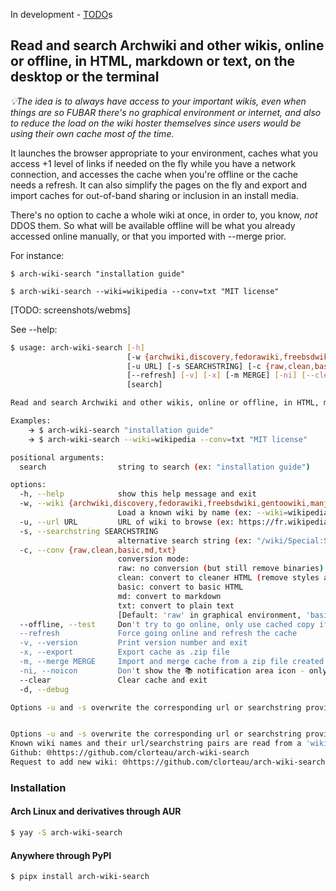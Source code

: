 In development - 
[TODO](https://github.com/search?q=repo%3Aclorteau%2Farch-wiki-search%20TODO&type=code)s



## Read and search Archwiki and other wikis, online or offline, in HTML, markdown or text, on the desktop or the terminal ##

*💡The idea is to always have access to your important wikis, even when things are so FUBAR there's no graphical environment or internet, and also to reduce the load on the wiki hoster themselves since users would be using their own cache most of the time.*

It launches the browser appropriate to your environment, caches what you access +1 level of links if needed on the fly while you have a network connection, and accesses the cache when you're offline or the cache needs a refresh. It can also simplify the pages on the fly and export and import caches for out-of-band sharing or inclusion in an install media. 

There's no option to cache a whole wiki at once, in order to, you know, *not* DDOS them. So what will be available offline will be what you already accessed online manually, or that you imported with --merge prior.

For instance:

`$ arch-wiki-search "installation guide"`

`$ arch-wiki-search --wiki=wikipedia --conv=txt "MIT license"`

[TODO: screenshots/webms]
 
See --help:


```bash
$ usage: arch-wiki-search [-h]
                          [-w {archwiki,discovery,fedorawiki,freebsdwiki,gentoowiki,manjarowiki,pythonwiki,slackdocs,wikipedia}]
                          [-u URL] [-s SEARCHSTRING] [-c {raw,clean,basic,md,txt}] [--offline]
                          [--refresh] [-v] [-x] [-m MERGE] [-ni] [--clear] [-d]
                          [search]

Read and search Archwiki and other wikis, online or offline, in HTML, markdown or text, on the desktop or the terminal 

Examples:
    🡪 $ arch-wiki-search "installation guide"
    🡪 $ arch-wiki-search --wiki=wikipedia --conv=txt "MIT license"

positional arguments:
  search                string to search (ex: "installation guide")

options:
  -h, --help            show this help message and exit
  -w, --wiki {archwiki,discovery,fedorawiki,freebsdwiki,gentoowiki,manjarowiki,pythonwiki,slackdocs,wikipedia}
                        Load a known wiki by name (ex: --wiki=wikipedia) [Default: archwiki]
  -u, --url URL         URL of wiki to browse (ex: https://fr.wikipedia.org, https://wiki.freebsd.org)
  -s, --searchstring SEARCHSTRING
                        alternative search string (ex: "/wiki/Special:Search?go=Go&search=", "/FrontPage?action=fullsearch&value=")
  -c, --conv {raw,clean,basic,md,txt}
                        conversion mode:
                        raw: no conversion (but still remove binaries)
                        clean: convert to cleaner HTML (remove styles and scripts)
                        basic: convert to basic HTML
                        md: convert to markdown
                        txt: convert to plain text
                        [Default: 'raw' in graphical environment, 'basic' otherwise]
  --offline, --test     Don't try to go online, only use cached copy if it exists
  --refresh             Force going online and refresh the cache
  -v, --version         Print version number and exit
  -x, --export          Export cache as .zip file
  -m, --merge MERGE     Import and merge cache from a zip file created with --export
  -ni, --noicon         Don't show the 📚 notification area icon - only <ctrl+c> will stop
  --clear               Clear cache and exit
  -d, --debug

Options -u and -s overwrite the corresponding url or searchstring provided by -w


Options -u and -s overwrite the corresponding url or searchstring provided by -w
Known wiki names and their url/searchstring pairs are read from a 'wikis.yaml' file in '$(pwd)' and '{$HOME}/.config/arch-wiki-search'
Github: 🌐https://github.com/clorteau/arch-wiki-search
Request to add new wiki: 🌐https://github.com/clorteau/arch-wiki-search/issues/new?template=new-wiki.md
```

### Installation ###

#### Arch Linux and derivatives through AUR ####
```bash
$ yay -S arch-wiki-search
```

#### Anywhere through PyPI ####
```bash
$ pipx install arch-wiki-search
```
